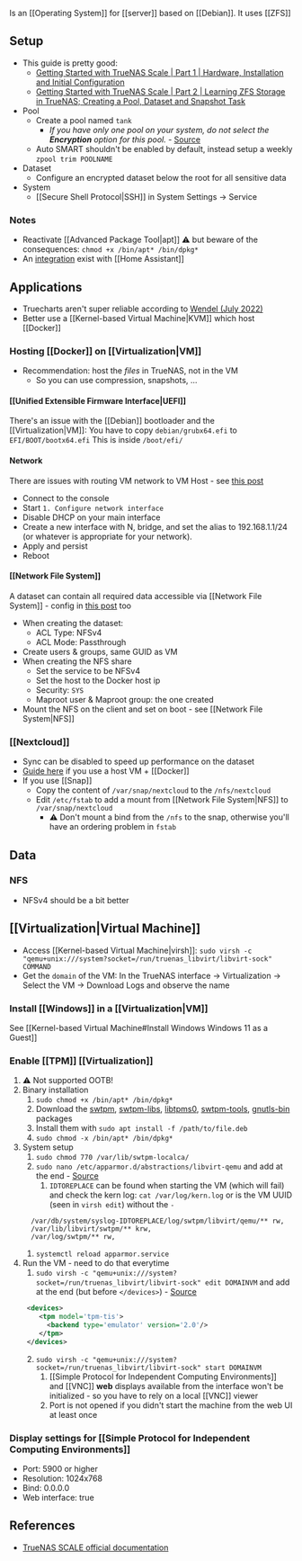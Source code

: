 Is an [[Operating System]] for [[server]] based on [[Debian]]. It uses [[ZFS]]
## Setup
- This guide is pretty good:
	- [Getting Started with TrueNAS Scale | Part 1 | Hardware, Installation and Initial Configuration](https://forum.level1techs.com/t/getting-started-with-truenas-scale-part-1-hardware-installation-and-initial-configuration/182361/1) 
	- [Getting Started with TrueNAS Scale | Part 2 | Learning ZFS Storage in TrueNAS; Creating a Pool, Dataset and Snapshot Task](https://forum.level1techs.com/t/getting-started-with-truenas-scale-part-2-learning-zfs-storage-in-truenas-creating-a-pool-dataset-and-snapshot-task/182481)
- Pool
	- Create a pool named `tank`
		- *If you have only one pool on your system, do not select the **Encryption** option for this pool.* - [Source](https://www.truenas.com/docs/scale/scaletutorials/storage/datasets/encryptionscale/)
	- Auto SMART shouldn't be enabled by default, instead setup a weekly `zpool trim POOLNAME`
- Dataset
	- Configure an encrypted dataset below the root for all sensitive data
- System
	- [[Secure Shell Protocol|SSH]] in System Settings → Service
### Notes
- Reactivate [[Advanced Package Tool|apt]] ⚠️ but beware of the consequences: `chmod +x /bin/apt* /bin/dpkg*` 
- An [integration](https://github.com/tomaae/homeassistant-truenas/tree/master) exist with [[Home Assistant]]
## Applications
- Truecharts aren't super reliable according to [Wendel (July 2022)](https://youtu.be/R7BXEuKjJ0k?t=302)
- Better use a [[Kernel-based Virtual Machine|KVM]] which host [[Docker]]
### Hosting [[Docker]] on [[Virtualization|VM]]
- Recommendation: host the *files* in TrueNAS, not in the VM
	- So you can use compression, snapshots, … 
#### [[Unified Extensible Firmware Interface|UEFI]]
There's an issue with the [[Debian]] bootloader and the [[Virtualization|VM]]:
You have to copy `debian/grubx64.efi` to `EFI/BOOT/bootx64.efi`
This is inside `/boot/efi/`
#### Network 
There are issues with routing VM network to VM Host - see [this post](https://forum.level1techs.com/t/truenas-scale-ultimate-home-setup-incl-tailscale/186444#oh-but-wait-6)
- Connect to the console
- Start `1. Configure network interface`
- Disable DHCP on your main interface
- Create a new interface with N, bridge, and set the alias to 192.168.1.1/24 (or whatever is appropriate for your network).
- Apply and persist
- Reboot
#### [[Network File System]]
A dataset can contain all required data accessible via [[Network File System]] - config in [this post](https://forum.level1techs.com/t/truenas-scale-ultimate-home-setup-incl-tailscale/186444#setting-up-the-nfs-share-on-truenas-9) too
- When creating the dataset:
	- ACL Type: NFSv4
	- ACL Mode: Passthrough
- Create users & groups, same GUID as VM
- When creating the NFS share
	- Set the service to be NFSv4
	- Set the host to the Docker host ip
	- Security: `SYS`
	- Maproot user & Maproot group: the one created
- Mount the NFS on the client and set on boot - see [[Network File System|NFS]]
### [[Nextcloud]]
- Sync can be disabled to speed up performance on the dataset
- [Guide here](https://forum.level1techs.com/t/truenas-scale-ultimate-home-setup-incl-tailscale/186444#nextcloud-stack-docker-composeyml-for-portainer-11) if you use a host VM + [[Docker]]
- If you use [[Snap]]
	- Copy the content of `/var/snap/nextcloud` to the `/nfs/nextcloud`
	- Edit `/etc/fstab` to add a mount from [[Network File System|NFS]] to `/var/snap/nextcloud`
		- ⚠️ Don't mount a bind from the `/nfs` to the snap, otherwise you'll have an ordering problem in `fstab`
## Data
### NFS
- NFSv4 should be a bit better
## [[Virtualization|Virtual Machine]]
- Access [[Kernel-based Virtual Machine|virsh]]: `sudo virsh -c "qemu+unix:///system?socket=/run/truenas_libvirt/libvirt-sock" COMMAND`
- Get the `domain` of the VM: In the TrueNAS interface → Virtualization → Select the VM → Download Logs and observe the name
### Install [[Windows]] in a [[Virtualization|VM]]
See [[Kernel-based Virtual Machine#Install Windows Windows 11 as a Guest]]
### Enable [[TPM]] [[Virtualization]]
1. ⚠️ Not supported OOTB!
1. Binary installation
	1. `sudo chmod +x /bin/apt* /bin/dpkg*`
	2. Download the [swtpm](https://packages.debian.org/bullseye-backports/swtpm), [swtpm-libs](https://packages.debian.org/bullseye-backports/swtpm-libs), [libtpms0](https://packages.debian.org/bullseye-backports/libtpms0), [swtpm-tools](https://packages.debian.org/bullseye-backports/swtpm-tools), [gnutls-bin](https://packages.debian.org/bullseye/gnutls-bin) packages
	3. Install them with `sudo apt install -f /path/to/file.deb`
	4. `sudo chmod -x /bin/apt* /bin/dpkg*`
2. System setup
	1. `sudo chmod 770 /var/lib/swtpm-localca/`
	2. `sudo nano /etc/apparmor.d/abstractions/libvirt-qemu` and add at the end - [Source](https://github.com/clipos/bugs/issues/24#issuecomment-519490302)
		1. `IDTOREPLACE` can be found when starting the VM (which will fail) and check the kern log: `cat /var/log/kern.log` or is the VM UUID (seen in `virsh edit`) without the `-`
	```
	  /var/db/system/syslog-IDTOREPLACE/log/swtpm/libvirt/qemu/** rw,
	  /var/lib/libvirt/swtpm/** krw,
	  /var/log/swtpm/** rw,
	```
	1. `systemctl reload apparmor.service`
1. Run the VM - need to do that everytime
	1. `sudo virsh -c "qemu+unix:///system?socket=/run/truenas_libvirt/libvirt-sock" edit DOMAINVM` and add at the end (but before `</devices>`) - [Source](https://www.smoothnet.org/qemu-tpm/)
	```xml
	 <devices>
	    <tpm model='tpm-tis'>
	      <backend type='emulator' version='2.0'/>
	    </tpm>
	 </devices>
	```
	2. `sudo virsh -c "qemu+unix:///system?socket=/run/truenas_libvirt/libvirt-sock" start DOMAINVM`
		1. [[Simple Protocol for Independent Computing Environments]] and [[VNC]] **web** displays available from the interface won't be initialized - so you have to rely on a local [[VNC]] viewer
		2. Port is not opened if you didn't start the machine from the web UI at least once
### Display settings for [[Simple Protocol for Independent Computing Environments]]
- Port: 5900 or higher
- Resolution: 1024x768
- Bind: 0.0.0.0
- Web interface: true
## References
- [TrueNAS SCALE official documentation](https://www.truenas.com/docs/scale/)